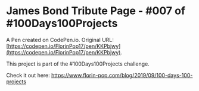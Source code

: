 # James Bond Tribute Page - #007 of #100Days100Projects

A Pen created on CodePen.io. Original URL: [https://codepen.io/FlorinPop17/pen/KKPbjwy](https://codepen.io/FlorinPop17/pen/KKPbjwy).

This project is part of the #100Days100Projects challenge.

Check it out here: https://www.florin-pop.com/blog/2019/09/100-days-100-projects
